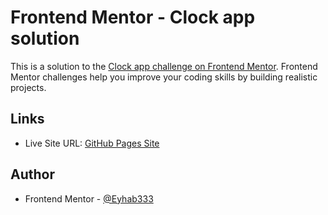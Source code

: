 # Frontend Mentor - Clock app solution

This is a solution to the [Clock app challenge on Frontend Mentor](https://www.frontendmentor.io/challenges/clock-app-LMFaxFwrM). Frontend Mentor challenges help you improve your coding skills by building realistic projects.

## Links

- Live Site URL: [GitHub Pages Site](https://eyhab333.github.io/clock-app-main/)


## Author

- Frontend Mentor - [@Eyhab333](https://www.frontendmentor.io/profile/Eyhab333)


